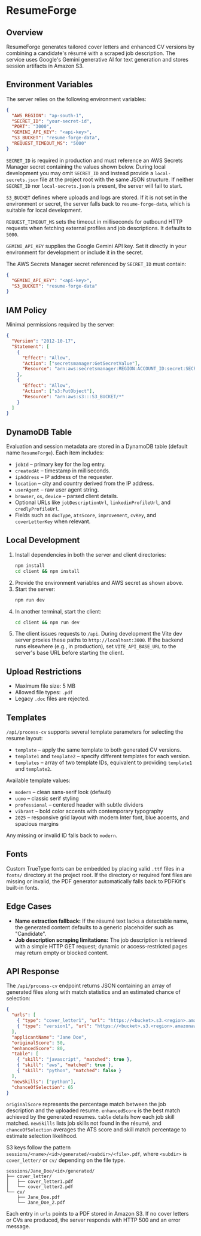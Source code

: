 # ResumeForge

## Overview
ResumeForge generates tailored cover letters and enhanced CV versions by combining a candidate's résumé with a scraped job description. The service uses Google's Gemini generative AI for text generation and stores session artifacts in Amazon S3.

## Environment Variables
The server relies on the following environment variables:

```json
{
  "AWS_REGION": "ap-south-1",
  "SECRET_ID": "your-secret-id",
  "PORT": "3000",
  "GEMINI_API_KEY": "<api-key>",
  "S3_BUCKET": "resume-forge-data",
  "REQUEST_TIMEOUT_MS": "5000"
}
```

`SECRET_ID` is required in production and must reference an AWS Secrets Manager secret containing the values shown below. During
local development you may omit `SECRET_ID` and instead provide a `local-secrets.json` file at the project root with the same
JSON structure. If neither `SECRET_ID` nor `local-secrets.json` is present, the server will fail to start.

`S3_BUCKET` defines where uploads and logs are stored. If it is not set in the environment or secret, the server falls back to
`resume-forge-data`, which is suitable for local development.

`REQUEST_TIMEOUT_MS` sets the timeout in milliseconds for outbound HTTP requests when fetching external profiles and job descriptions. It defaults to `5000`.

`GEMINI_API_KEY` supplies the Google Gemini API key. Set it directly in your environment for development or include it in the
secret.

The AWS Secrets Manager secret referenced by `SECRET_ID` must contain:

```json
{
  "GEMINI_API_KEY": "<api-key>",
  "S3_BUCKET": "resume-forge-data"
}
```

## IAM Policy
Minimal permissions required by the server:

```json
{
  "Version": "2012-10-17",
  "Statement": [
    {
      "Effect": "Allow",
      "Action": ["secretsmanager:GetSecretValue"],
      "Resource": "arn:aws:secretsmanager:REGION:ACCOUNT_ID:secret:SECRET_ID"
    },
    {
      "Effect": "Allow",
      "Action": ["s3:PutObject"],
      "Resource": "arn:aws:s3:::S3_BUCKET/*"
    }
  ]
}
```

## DynamoDB Table
Evaluation and session metadata are stored in a DynamoDB table (default name `ResumeForge`).
Each item includes:

- `jobId` – primary key for the log entry.
- `createdAt` – timestamp in milliseconds.
- `ipAddress` – IP address of the requester.
- `location` – city and country derived from the IP address.
- `userAgent` – raw user agent string.
- `browser`, `os`, `device` – parsed client details.
- Optional URLs like `jobDescriptionUrl`, `linkedinProfileUrl`, and `credlyProfileUrl`.
- Fields such as `docType`, `atsScore`, `improvement`, `cvKey`, and `coverLetterKey` when relevant.

## Local Development
1. Install dependencies in both the server and client directories:
   ```bash
   npm install
   cd client && npm install
   ```
2. Provide the environment variables and AWS secret as shown above.
3. Start the server:
   ```bash
   npm run dev
   ```
4. In another terminal, start the client:
   ```bash
   cd client && npm run dev
   ```
5. The client issues requests to `/api`. During development the Vite dev server proxies these paths to `http://localhost:3000`.
   If the backend runs elsewhere (e.g., in production), set `VITE_API_BASE_URL` to the server's base URL before starting the client.

## Upload Restrictions
- Maximum file size: 5&nbsp;MB
- Allowed file types: `.pdf`
- Legacy `.doc` files are rejected.

## Templates
`/api/process-cv` supports several template parameters for selecting the resume layout:

- `template` – apply the same template to both generated CV versions.
- `template1` and `template2` – specify different templates for each version.
- `templates` – array of two template IDs, equivalent to providing `template1` and `template2`.

Available template values:
- `modern` – clean sans-serif look (default)
- `ucmo` – classic serif styling
- `professional` – centered header with subtle dividers
- `vibrant` – bold color accents with contemporary typography
- `2025` – responsive grid layout with modern Inter font, blue accents, and spacious margins

Any missing or invalid ID falls back to `modern`.


## Fonts
Custom TrueType fonts can be embedded by placing valid `.ttf` files in a `fonts/` directory at the project root. If the directory or required font files are missing or invalid, the PDF generator automatically falls back to PDFKit's built-in fonts.


## Edge Cases
- **Name extraction fallback:** If the résumé text lacks a detectable name, the generated content defaults to a generic placeholder such as "Candidate".
- **Job description scraping limitations:** The job description is retrieved with a simple HTTP GET request; dynamic or access-restricted pages may return empty or blocked content.

## API Response
The `/api/process-cv` endpoint returns JSON containing an array of generated files along with match statistics and an estimated chance of selection:

```json
{
  "urls": [
    { "type": "cover_letter1", "url": "https://<bucket>.s3.<region>.amazonaws.com/sessions/Jane_Doe/<id>/generated/cover_letter/cover_letter1.pdf" },
    { "type": "version1", "url": "https://<bucket>.s3.<region>.amazonaws.com/sessions/Jane_Doe/<id>/generated/cv/Jane_Doe.pdf" }
  ],
  "applicantName": "Jane Doe",
  "originalScore": 50,
  "enhancedScore": 80,
  "table": [
    { "skill": "javascript", "matched": true },
    { "skill": "aws", "matched": true },
    { "skill": "python", "matched": false }
  ],
  "newSkills": ["python"],
  "chanceOfSelection": 65
}
```

`originalScore` represents the percentage match between the job description and the uploaded resume. `enhancedScore` is the best match achieved by the generated resumes. `table` details how each job skill matched. `newSkills` lists job skills not found in the résumé, and `chanceOfSelection` averages the ATS score and skill match percentage to estimate selection likelihood.

S3 keys follow the pattern `sessions/<name>/<id>/generated/<subdir>/<file>.pdf`, where `<subdir>` is `cover_letter/` or `cv/` depending on the file type.

```
sessions/Jane_Doe/<id>/generated/
├── cover_letter/
│   ├── cover_letter1.pdf
│   └── cover_letter2.pdf
└── cv/
    ├── Jane_Doe.pdf
    └── Jane_Doe_2.pdf
```

Each entry in `urls` points to a PDF stored in Amazon S3. If no cover letters or CVs are produced, the server responds with HTTP 500 and an error message.
